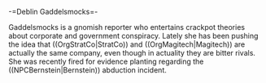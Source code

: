 -=Deblin Gaddelsmocks=-

Gaddelsmocks is a gnomish reporter who entertains crackpot theories about corporate and government conspiracy. Lately she has been pushing the idea that ((OrgStratCo|StratCo)) and ((OrgMagitech|Magitech)) are actually the same company, even though in actuality they are bitter rivals. She was recently fired for evidence planting regarding the ((NPCBernstein|Bernstein)) abduction incident.
